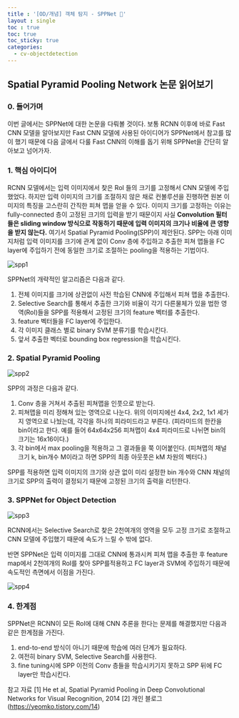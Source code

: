 ```yaml
---
title : '[OD/개념] 객체 탐지 - SPPNet 🔼'
layout : single
toc : true
toc: true
toc_sticky: true
categories:
  - cv-objectdetection
---
```

## Spatial Pyramid Pooling Network 논문 읽어보기

### 0. 들어가며
이번 글에서는 SPPNet에 대한 논문을 다뤄볼 것이다. 보통 RCNN 이후에 바로 Fast CNN 모델을 알아보지만 Fast CNN 모델에 사용된 아이디어가 SPPNet에서 참고를 많이 했기 때문에 다음 글에서 다룰 Fast CNN의 이해를 돕기 위해 SPPNet을 간단히 알아보고 넘어가자.

### 1. 핵심 아이디어
RCNN 모델에서는 입력 이미지에서 찾은 RoI 들의 크기를 고정해서 CNN 모델에 주입했었다. 하지만 입력 이미지의 크기를 조절하지 않은 채로 컨볼루션을 진행하면 원본 이미지의 특징을 고스란히 간직한 피쳐 맵을 얻을 수 있다. 이미지 크기를 고정하는 이유는 fully-connected 층이 고정된 크기의 입력을 받기 때문이지 사실 **Convolution 필터들은 sliding window 방식으로 작동하기 때문에 입력 이미지의 크기나 비율에 큰 영향을 받지 않는다.** 여기서 Spatial Pyramid Pooling(SPP)이 제안된다. SPP는 아래 이미지처럼 입력 이미지를 크기에 관계 없이 Conv 층에 주입하고 추출한 피쳐 맵들을 FC layer에 주입하기 전에 동일한 크기로 조절하는 pooling을 적용하는 기법이다.

![spp1](https://user-images.githubusercontent.com/77332628/205481278-e642887b-b1d2-470f-9e06-0a5b232fb394.png)

SPPNet의 개략적인 알고리즘은 다음과 같다.
1. 전체 이미지를 크기에 상관없이 사전 학습된 CNN에 주입해서 피쳐 맵을 추출한다.
2. Selective Search를 통해서 추출한 크기와 비율이 각기 다른물체가 있을 법한 영역(RoI)들을 SPP를 적용해서 고정된 크기의 feature 벡터를 추출한다.
3. feature 벡터들을 FC layer에 주입한다.
4. 각 이미지 클래스 별로 binary SVM 분류기를 학습시킨다.
5. 앞서 추출한 벡터로 bounding box regression을 학습시킨다.

### 2. Spatial Pyramid Pooling

![spp2](https://user-images.githubusercontent.com/77332628/205481282-225143f6-5ffd-413c-abe2-55fc27d3edd1.png)

SPP의 과정은 다음과 같다.
1. Conv 층을 거쳐서 추출된 피쳐맵을 인풋으로 받는다.
2. 피쳐맵을 미리 정해쳐 있는 영역으로 나눈다. 위의 이미지에선 4x4, 2x2, 1x1 세가지 영역으로 나눴는데, 각각을 하나의 피라미드라고 부른다. (피라미드의 한칸을 bin이라고 한다. 예를 들어 64x64x256 피쳐맵이 4x4 피라미드로 나뉘면 bin의 크기는 16x16이다.)
3. 각 bin에서 max pooling을 적용하고 그 결과들을 쭉 이어붙인다. (피쳐맵의 채널 크기 k, bin개수 M이라고 하면 SPP의 최종 아웃풋은 kM 차원의 벡터다.)

SPP를 적용하면 입력 이미지의 크기와 상관 없이 미리 설정한 bin 개수와 CNN 채널의 크기로 SPP의 출력이 결정되기 때문에 고정된 크기의 출력을 리턴한다. 

### 3. SPPNet for Object Detection

![spp3](https://user-images.githubusercontent.com/77332628/205481283-b5ad3f3b-0de8-4242-a633-5c784e5bd77f.png)

RCNN에서는 Selective Search로 찾은 2천여개의 영역을 모두 고정 크기로 조절하고 CNN 모델에 주입했기 때문에 속도가 느릴 수 밖에 없다.

반면 SPPNet은 입력 이미지를 그대로 CNN에 통과시켜 피쳐 맵을 추출한 후 feature map에서 2천여개의 RoI를 찾아 SPP를적용하고 FC layer과 SVM에 주입하기 때문에 속도적인 측면에서 이점을 가진다. 

![spp4](https://user-images.githubusercontent.com/77332628/205481284-6e44ace5-e9bb-4c4e-8795-ab88973f8988.png)

### 4. 한계점
SPPNet은 RCNN이 모든 RoI에 대해 CNN 추론을 한다는 문제를 해결했지만 다음과 같은 한계점을 가진다.
1. end-to-end 방식이 아니기 때문에 학습에 여러 단계가 필요하다.
2. 여전히 binary SVM, Selective Search를 사용한다.
3. fine tuning시에 SPP 이전의 Conv 층들을 학습시키기지 못하고 SPP 뒤에 FC layer만 학습시킨다.



참고 자료
[1] He et al, Spatial Pyramid Pooling in Deep Convolutional Networks for Visual Recognition, 2014
[2] 개인 블로그 (https://yeomko.tistory.com/14)
